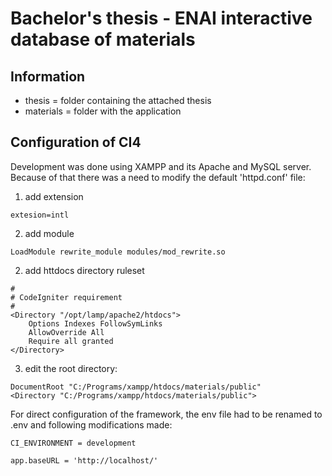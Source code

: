 # Bachelor's thesis - ENAI interactive database of materials

## Information

- thesis = folder containing the attached thesis
- materials = folder with the application

## Configuration of CI4
Development was done using XAMPP and its Apache and MySQL server.\
Because of that there was a need to modify the default 'httpd.conf' file:

1) add extension
```
extesion=intl
```

2) add module
```
LoadModule rewrite_module modules/mod_rewrite.so
```

2) add httdocs directory ruleset
```
#
# CodeIgniter requirement
#
<Directory "/opt/lamp/apache2/htdocs">
    Options Indexes FollowSymLinks
    AllowOverride All
    Require all granted
</Directory>
```

3) edit the root directory:
```
DocumentRoot "C:/Programs/xampp/htdocs/materials/public"
<Directory "C:/Programs/xampp/htdocs/materials/public">
```

For direct configuration of the framework, the env file had to be renamed to\
.env and following modifications made:
```
CI_ENVIRONMENT = development

app.baseURL = 'http://localhost/'
```

